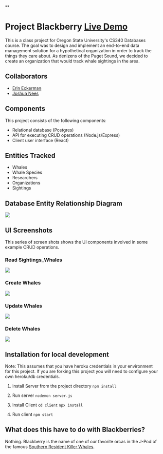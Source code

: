 **

# Project Blackberry [Live Demo](https://cs340-blackberry.herokuapp.com/)

This is a class project for Oregon State University's CS340 Databases course. The goal was to design and implement an end-to-end data management solution for a hypothetical organization in order to track the things they care about. As denizens of the Puget Sound, we decided to create an organization that would track whale sightings in the area.

## Collaborators

 - [Erin Eckerman](https://github.com/eckermania)
 - [Joshua Nees](https://github.com/jnees)


## Components
This project consists of the following components:

 - Relational database (Postgres)
 - API for executing CRUD operations (Node.js/Express)
 - Client user interface (React)

## Entities Tracked

 - Whales
 - Whale Species
 - Researchers
 - Organizations
 - Sightings


## Database Entity Relationship Diagram

**![](https://lh4.googleusercontent.com/Mj7J8X8LE-Ks3IzZtkdVxIYe8HqbtdoOlrmL9nKp-SckWlKRlFq3RXqiauhdBXuKfXpWeIOUyz5F372EemFEhUFAMrOHoNgXa7v7ayXmy1eOANxD8g2b7M3hrgn_ijUJj11a7971ZpmQ0OwI9w)**
## UI Screenshots

This series of screen shots shows the UI components involved in some example CRUD operations.


### Read Sightings_Whales
![](https://lh5.googleusercontent.com/GfXeCHZzhkyTTNN5qkBH-Pvw1tetbgIw2APQkvW82BUn4aI108qmLVFNioP2nZxfIn34-GNLfQsH9ehstMYa8zfYTWW5sTTksWr93FRjBHXMktYSvodziPs0cGZZlysABXLDtxbK6Ft-apUl9w)

### Create Whales
**![](https://lh6.googleusercontent.com/bUK3esF_4GosNqnCUFlE8z7cCI4Ii96bFnBsSsbOusuyuXlecE13OUtw2G548-CZKF8BDR32TEPyyzXS9-P5x0zpzlIGuRpxjVW8Qdn-cihNJhwSrCe7HwLiolkRpYnbrToSbdkOHwbQRjfQHA)**
### Update Whales
**![](https://lh5.googleusercontent.com/pO2ZSxMH-WCvpAssgY6HhRIa8hL5gTL9ASweBJDzBsG_KmmjDrzfi5j72f8gSthAntTaWaauzG6rpEp1594Uy0jyWgBqB-WCHxVNTwFhoab78S79YaovywrlrznABmjLqLG2d4ExP_wpJL76vw)**
### Delete Whales
**![](https://lh6.googleusercontent.com/21IHmlxTLZDhc5EvX5nP3XoD7721dE4UsZNnA32ld8j-OytK4oJnjXF3BrkAaawOh-usE_l0REnz8KSs0rwY5cClYYLf2pe7Dkbbnsamlz1jp3e1qsH5EaKKpTmWHtm9_qXBrW8WlOergdiq-w)**

## Installation for local development

Note: This assumes that you have heroku credentials in your environment for this project. If you are forking this project you will need to configure your own heroku/db credentials.

 1. Install Server from the project directory
 ```npm install```
 
 2. Run server
 ```nodemon server.js```
 
 3. Install Client
```cd client```
```npx install```

4. Run client
```npm start```
	 
## What does this have to do with Blackberries?
Nothing. Blackberry is the name of one of our favorite orcas in the J-Pod of the famous [Southern Resident Killer Whales](https://en.wikipedia.org/wiki/Southern_resident_killer_whales).
